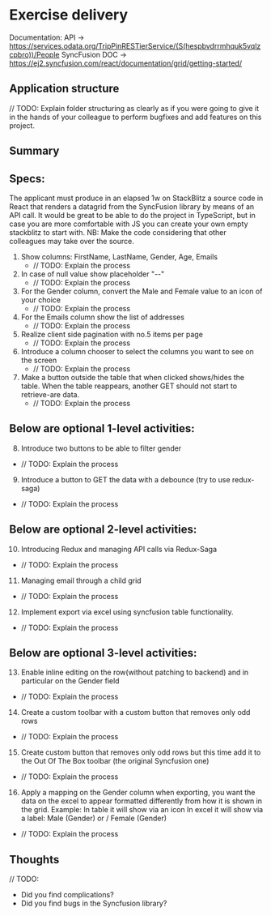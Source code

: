 # Exercise delivery

Documentation:
API -> https://services.odata.org/TripPinRESTierService/(S(hespbvdrrmhquk5vqlzcpbro))/People
SyncFusion DOC -> https://ej2.syncfusion.com/react/documentation/grid/getting-started/

## Application structure

// TODO: Explain folder structuring as clearly as if you were going to give it in the hands of your colleague to perform bugfixes and add features on this project.

## Summary

## Specs:

The applicant must produce in an elapsed 1w on StackBlitz a source code in React that renders a datagrid from the SyncFusion library by means of an API call.
It would be great to be able to do the project in TypeScript, but in case you are more comfortable with JS you can create your own empty stackblitz to start with.
NB: Make the code considering that other colleagues may take over the source.

1. Show columns: FirstName, LastName, Gender, Age, Emails
   - // TODO: Explain the process
2. In case of null value show placeholder "--"
   - // TODO: Explain the process
3. For the Gender column, convert the Male and Female value to an icon of your choice
   - // TODO: Explain the process
4. For the Emails column show the list of addresses
   - // TODO: Explain the process
5. Realize client side pagination with no.5 items per page
   - // TODO: Explain the process
6. Introduce a column chooser to select the columns you want to see on the screen
   - // TODO: Explain the process
7. Make a button outside the table that when clicked shows/hides the table. When the table reappears, another GET should not start to retrieve-are data.
   - // TODO: Explain the process

## Below are optional 1-level activities:

8. Introduce two buttons to be able to filter gender

- // TODO: Explain the process

9. Introduce a button to GET the data with a debounce (try to use redux-saga)

- // TODO: Explain the process

## Below are optional 2-level activities:

10. Introducing Redux and managing API calls via Redux-Saga

- // TODO: Explain the process

11. Managing email through a child grid

- // TODO: Explain the process

12. Implement export via excel using syncfusion table functionality.

- // TODO: Explain the process

## Below are optional 3-level activities:

13. Enable inline editing on the row(without patching to backend) and in particular on the Gender field

- // TODO: Explain the process

14. Create a custom toolbar with a custom button that removes only odd rows

- // TODO: Explain the process

15. Create custom button that removes only odd rows but this time add it to the Out Of The Box toolbar (the original Syncfusion one)

- // TODO: Explain the process

16. Apply a mapping on the Gender column when exporting, you want the data on the excel to appear formatted differently from how it is shown in the grid.
    Example:
    In table it will show via an icon
    In excel it will show via a label: Male (Gender) or / Female (Gender)

- // TODO: Explain the process

## Thoughts

// TODO:

- Did you find complications?
- Did you find bugs in the Syncfusion library?
